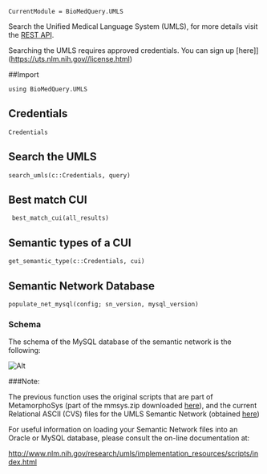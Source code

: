 ```@meta
CurrentModule = BioMedQuery.UMLS
```

Search the Unified Medical Language System (UMLS), for more details visit the [REST API](https://documentation.uts.nlm.nih.gov/rest/home.html).

Searching the UMLS requires approved credentials.
You can sign up [here]](https://uts.nlm.nih.gov//license.html)

##Import
```
using BioMedQuery.UMLS
```

## Credentials

```@docs
Credentials
```

## Search the UMLS

```@docs
search_umls(c::Credentials, query)
```

## Best match CUI

```@docs
 best_match_cui(all_results)
```

## Semantic types of a CUI

```@docs
get_semantic_type(c::Credentials, cui)
```

## Semantic Network Database

```@docs
populate_net_mysql(config; sn_version, mysql_version)
```

### Schema

The schema of the MySQL database of the semantic network is the following:

![Alt](/images/umls_sn_schema.001.png)


###Note:

The previous function uses the original scripts that are part of MetamorphoSys (part of the mmsys.zip
downloaded [here](https://www.nlm.nih.gov/research/umls/licensedcontent/umlsknowledgesources.html)), and the current Relational ASCII (CVS) files for the UMLS Semantic Network (obtained
[here](https://semanticnetwork.nlm.nih.gov))

For useful information on loading your Semantic Network files
into an Oracle or MySQL database, please consult the on-line
documentation at:

http://www.nlm.nih.gov/research/umls/implementation_resources/scripts/index.html

